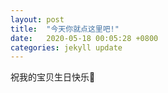 ```yaml
---
layout: post
title:  "今天你就点这里吧!"
date:   2020-05-18 00:05:28 +0800
categories: jekyll update
---
```


祝我的宝贝生日快乐🎂